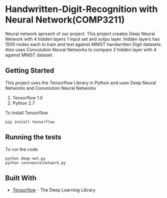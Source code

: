 # Handwritten-Digit-Recognition with Neural Network(COMP3211)
Neural network aproach of our project. This project creates Deep Neural Network with 4 hidden layers 1 input set and outpu layer. hidden layers has 1500 nodes each to train and test against MNIST handwritten Digit datasets. Also uses Convulution Neural Networks to compare 2 hidden layer with 4 against MNIST dataset. 

## Getting Started

This project uses the Tensorflow Library in Python and uses Deep Neural Networks and Convolution Neural Networks

1. Tensorflow 1.0
2. Python 2.7

To install Tensorflow
```
pip install tensorflow
```
## Running the tests

To run the code
```
python deep-net.py
python convneuralnetwork.py
```

## Built With

* [Tensorflow](https://www.tensorflow.org/docs) - The Deep Learning Library


